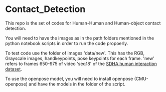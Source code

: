 # Contact_Detection

This repo is the set of codes for Human-Human and Human-object contact detection. 

You will need to have the images as in the path folders mentioned in the python notebook scripts in order to run the code propoerly. 

To test code use the folder of images 'data/new'. This has the RGB, Grayscale images, handkeypoints, pose keypoints for each frame. 'new' refers to frames 650-975 of video 'seq18' of the [SDHA human interaction dataset](https://cvrc.ece.utexas.edu/SDHA2010/Human_Interaction.html).

To use the openpose model, you will need to install openpose (CMU-openpose) and have the models in the folder of the script. 
